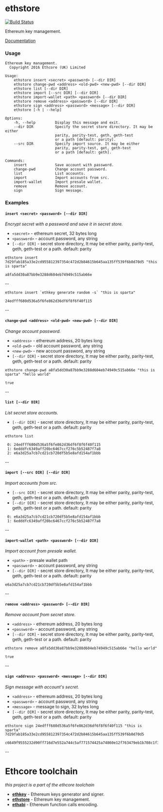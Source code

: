 # ethstore

[![Build Status][travis-image]][travis-url]

[travis-image]: https://travis-ci.org/ethcore/ethstore.svg?branch=master
[travis-url]: https://travis-ci.org/ethcore/ethstore

Ethereum key management.

[Documentation](http://ethcore.github.io/ethstore/ethstore/index.html)

### Usage

```
Ethereum key management.
  Copyright 2016 Ethcore (UK) Limited

Usage:
    ethstore insert <secret> <password> [--dir DIR]
    ethstore change-pwd <address> <old-pwd> <new-pwd> [--dir DIR]
    ethstore list [--dir DIR]
    ethstore import [--src DIR] [--dir DIR]
    ethstore import-wallet <path> <password> [--dir DIR]
    ethstore remove <address> <password> [--dir DIR]
    ethstore sign <address> <password> <message> [--dir DIR]
    ethstore [-h | --help]

Options:
    -h, --help         Display this message and exit.
    --dir DIR          Specify the secret store directory. It may be either
                       parity, parity-test, geth, geth-test
                       or a path [default: parity].
    --src DIR          Specify import source. It may be either
                       parity, parity-test, get, geth-test
                       or a path [default: geth].

Commands:
    insert             Save account with password.
    change-pwd         Change account password.
    list               List accounts.
    import             Import accounts from src.
    import-wallet      Import presale wallet.
    remove             Remove account.
    sign               Sign message.
```

### Examples

#### `insert <secret> <password> [--dir DIR]`
*Encrypt secret with a password and save it in secret store.*

- `<secret>` - ethereum secret, 32 bytes long
- `<password>` - account password, any string
- `[--dir DIR]` - secret store directory, It may be either parity, parity-test, geth, geth-test or a path. default: parity

```
ethstore insert 7d29fab185a33e2cd955812397354c472d2b84615b645aa135ff539f6b0d70d5 "this is sparta"
```

```
a8fa5dd30a87bb9e3288d604eb74949c515ab66e
```

--

```
ethstore insert `ethkey generate random -s` "this is sparta"
```

```
24edfff680d536a5f6fe862d36df6f8f6f40f115
```

--

#### `change-pwd <address> <old-pwd> <new-pwd> [--dir DIR]`
*Change account password.*

- `<address>` - ethereum address, 20 bytes long
- `<old-pwd>` - old account password, any string
- `<new-pwd>` - new account password, any string
- `[--dir DIR]` - secret store directory, It may be either parity, parity-test, geth, geth-test or a path. default: parity

```
ethstore change-pwd a8fa5dd30a87bb9e3288d604eb74949c515ab66e "this is sparta" "hello world"
```

```
true
```

--

#### `list [--dir DIR]`
*List secret store accounts.*

- `[--dir DIR]` - secret store directory, It may be either parity, parity-test, geth, geth-test or a path. default: parity

```
ethstore list
```

```
 0: 24edfff680d536a5f6fe862d36df6f8f6f40f115
 1: 6edddfc6349aff20bc6467ccf276c5b52487f7a8
 2: e6a3d25a7cb7cd21cb720df5b5e8afd154af1bbb
```

--

#### `import [--src DIR] [--dir DIR]`
*Import accounts from src.*

- `[--src DIR]` - secret store directory, It may be either parity, parity-test, geth, geth-test or a path. default: geth
- `[--dir DIR]` - secret store directory, It may be either parity, parity-test, geth, geth-test or a path. default: parity

```
 0: e6a3d25a7cb7cd21cb720df5b5e8afd154af1bbb
 1: 6edddfc6349aff20bc6467ccf276c5b52487f7a8
```

--

#### `import-wallet <path> <password> [--dir DIR]`
*Import account from presale wallet.*

- `<path>` - presale wallet path
- `<password>` - account password, any string
- `[--dir DIR]` - secret store directory, It may be either parity, parity-test, geth, geth-test or a path. default: parity

```
e6a3d25a7cb7cd21cb720df5b5e8afd154af1bbb
```

--

#### `remove <address> <password> [--dir DIR]`
*Remove account from secret store.*

- `<address>` - ethereum address, 20 bytes long
- `<password>` - account password, any string
- `[--dir DIR]` - secret store directory, It may be either parity, parity-test, geth, geth-test or a path. default: parity

```
ethstore remove a8fa5dd30a87bb9e3288d604eb74949c515ab66e "hello world"
```

```
true
```

--

#### `sign <address> <password> <message> [--dir DIR]`
*Sign message with account's secret.*

- `<address>` - ethereum address, 20 bytes long
- `<password>` - account password, any string
- `<message>` - message to sign, 32 bytes long
- `[--dir DIR]` - secret store directory, It may be either parity, parity-test, geth, geth-test or a path. default: parity

```
ethstore sign 24edfff680d536a5f6fe862d36df6f8f6f40f115 "this is sparta" 7d29fab185a33e2cd955812397354c472d2b84615b645aa135ff539f6b0d70d5
```

```
c6649f9555232d90ff716d7e552a744c5af771574425a74860e12f763479eb1b708c1f3a7dc0a0a7f7a81e0a0ca88c6deacf469222bb3d9c5bf0847f98bae54901
```

--

# Ethcore toolchain
*this project is a part of the ethcore toolchain*

- [**ethkey**](https://github.com/ethcore/ethkey) - Ethereum keys generator and signer.
- [**ethstore**](https://github.com/ethcore/ethstore) - Ethereum key management.
- [**ethabi**](https://github.com/ethcore/ethabi) - Ethereum function calls encoding.
